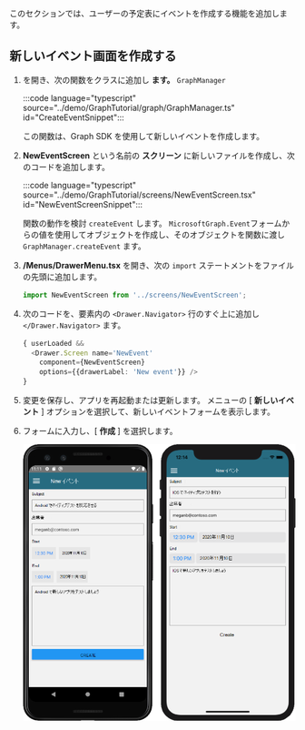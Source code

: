 <!-- markdownlint-disable MD002 MD041 -->

このセクションでは、ユーザーの予定表にイベントを作成する機能を追加します。

## <a name="create-the-new-event-screen"></a>新しいイベント画面を作成する

1. を開き、次の関数をクラスに追加し **ます。** `GraphManager`

    :::code language="typescript" source="../demo/GraphTutorial/graph/GraphManager.ts" id="CreateEventSnippet":::

    この関数は、Graph SDK を使用して新しいイベントを作成します。

1. **NewEventScreen** という名前の **スクリーン** に新しいファイルを作成し、次のコードを追加します。

    :::code language="typescript" source="../demo/GraphTutorial/screens/NewEventScreen.tsx" id="NewEventScreenSnippet":::

    関数の動作を検討 `createEvent` します。 `MicrosoftGraph.Event`フォームからの値を使用してオブジェクトを作成し、そのオブジェクトを関数に渡し `GraphManager.createEvent` ます。

1. **/Menus/DrawerMenu.tsx** を開き、次の `import` ステートメントをファイルの先頭に追加します。

    ```typescript
    import NewEventScreen from '../screens/NewEventScreen';
    ```

1. 次のコードを、要素内の `<Drawer.Navigator>` 行のすぐ上に追加し `</Drawer.Navigator>` ます。

    ```typescript
    { userLoaded &&
      <Drawer.Screen name='NewEvent'
        component={NewEventScreen}
        options={{drawerLabel: 'New event'}} />
    }
    ```

1. 変更を保存し、アプリを再起動または更新します。 メニューの [ **新しいイベント** ] オプションを選択して、新しいイベントフォームを表示します。

1. フォームに入力し、[ **作成** ] を選択します。

    ![新しいイベントフォームのスクリーンショット](images/new-event-form.png)
